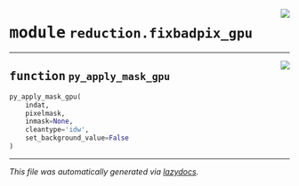 <!-- markdownlint-disable -->

<a href="https://github.com/Schwarzam/MAR/blob/master/mar/mar/reduction/fixbadpix_gpu.py#L0"><img align="right" style="float:right;" src="https://img.shields.io/badge/-source-cccccc?style=flat-square"></a>

# <kbd>module</kbd> `reduction.fixbadpix_gpu`





---

<a href="https://github.com/Schwarzam/MAR/blob/master/mar/mar/reduction/fixbadpix_gpu.py#L4"><img align="right" style="float:right;" src="https://img.shields.io/badge/-source-cccccc?style=flat-square"></a>

## <kbd>function</kbd> `py_apply_mask_gpu`

```python
py_apply_mask_gpu(
    indat,
    pixelmask,
    inmask=None,
    cleantype='idw',
    set_background_value=False
)
```








---

_This file was automatically generated via [lazydocs](https://github.com/ml-tooling/lazydocs)._
